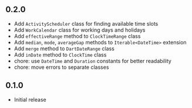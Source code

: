 ## 0.2.0

- Add `ActivityScheduler` class for finding available time slots
- Add `WorkCalendar` class for working days and holidays
- Add `effectiveRange` method to `ClockTimeRange` class
- Add `median`, `mode`, `averageGap` methods to `Iterable<DateTime>` extension
- Add `merge` method to `DartDateRange` class
- Add `inDate` method to `ClockTime` class
- chore: use `DateTime` and `Duration` constants for better readability
- chore: move errors to separate classes

## 0.1.0

- Initial release